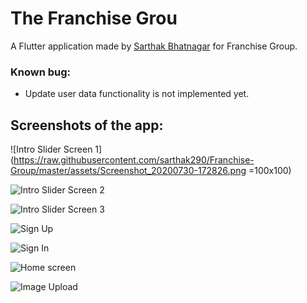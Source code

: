 # The Franchise Grou

A Flutter application made by [Sarthak Bhatnagar](https://github.com/sarthak290) for Franchise Group.

### Known bug:
 - Update user data functionality is not implemented yet.

## Screenshots of the app:


![Intro Slider Screen 1](https://raw.githubusercontent.com/sarthak290/Franchise-Group/master/assets/Screenshot_20200730-172826.png =100x100)

![Intro Slider Screen 2](https://raw.githubusercontent.com/sarthak290/Franchise-Group/master/assets/Screenshot_20200730-172833.png)

![Intro Slider Screen 3](https://raw.githubusercontent.com/sarthak290/Franchise-Group/master/assets/Screenshot_20200730-172839.png)

![Sign Up](https://raw.githubusercontent.com/sarthak290/Franchise-Group/master/assets/Screenshot_20200730-172851.png)

![Sign In](https://raw.githubusercontent.com/sarthak290/Franchise-Group/master/assets/Screenshot_20200730-172857.png)

![Home screen](https://raw.githubusercontent.com/sarthak290/Franchise-Group/master/assets/Screenshot_20200730-172918.png)

![Image Upload](https://raw.githubusercontent.com/sarthak290/Franchise-Group/master/assets/Screenshot_20200730-172957.png)

